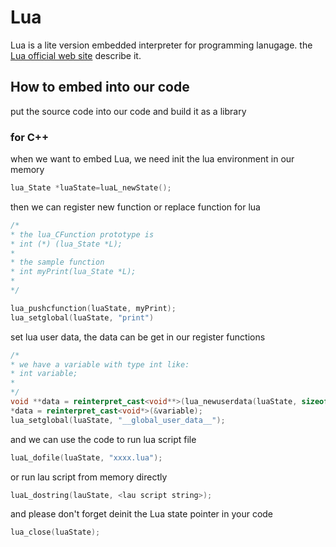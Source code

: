 # Lua
Lua is a lite version embedded interpreter for programming lanugage.
the [Lua official web site](http://www.lua.org/about.html) describe it.

## How to embed into our code
put the source code into our code and build it as a library

### for C++
when we want to embed Lua, we need init the lua environment in our memory
```c++
lua_State *luaState=luaL_newState();
```

then we can register new function or replace function for lua
```c++
/*
* the lua_CFunction prototype is
* int (*) (lua_State *L);
*
* the sample function
* int myPrint(lua_State *L);
*
*/

lua_pushcfunction(luaState, myPrint);
lua_setglobal(luaState, "print")
```

set lua user data, the data can be get in our register functions
```c++
/*
* we have a variable with type int like:
* int variable;
* 
*/
void **data = reinterpret_cast<void**>(lua_newuserdata(luaState, sizeof(void*));
*data = reinterpret_cast<void*>(&variable);
lua_setglobal(luaState, "__global_user_data__");
```

and we can use the code to run lua script file
```c++
luaL_dofile(luaState, "xxxx.lua");
```

or run lau script from memory directly
```c++
luaL_dostring(lauState, <lau script string>);
```

and please don't forget deinit the Lua state pointer in your code
```c++
lua_close(luaState);
```
